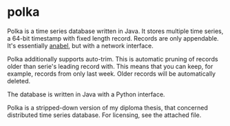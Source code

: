 # polka
Polka is a time series database written in Java. It stores multiple time series, a 64-bit timestamp with fixed length record. Records are only appendable. It's essentially [anabel](www.github.com/piotrmaslanka/anabel), but with a network interface.

Polka additionally supports auto-trim. This is automatic pruning of records older than serie's leading record with. This means that you can keep, for example, records from only last week. Older records will be automatically deleted.

The database is written in Java with a Python interface.

Polka is a stripped-down version of my diploma thesis, that concerned distributed time series database. For licensing, see the attached file.